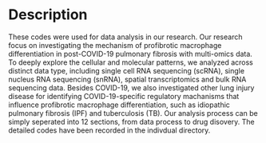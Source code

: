 # Description
These codes were used for data analysis in our research. Our research focus on investigating the mechanism of profibrotic macrophage differentiation in post-COVID-19 pulmonary fibrosis with multi-omics data. To deeply explore the cellular and molecular patterns, we analyzed across distinct data type, including single cell RNA sequencing (scRNA), single nucleus RNA sequencing (snRNA), spatial transcriptomics and bulk RNA sequencing data. Besides COVID-19, we also investigated other lung injury disease for identifying COVID-19-specific regulatory machanisms that influence profibrotic macrophage differentiation, such as idiopathic pulmonary fibrosis (IPF) and tuberculosis (TB). Our analysis process can be simply seperated into 12 sections, from data process to drug disovery. The detailed codes have been recorded in the indivdual directory.
